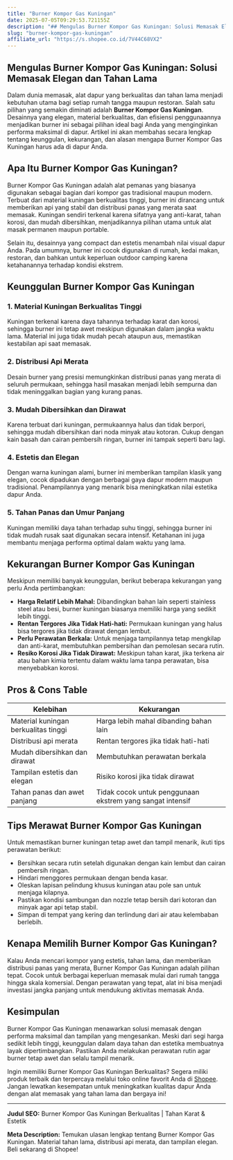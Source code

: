 ```yaml
---
title: "Burner Kompor Gas Kuningan"
date: 2025-07-05T09:29:53.721155Z
description: "## Mengulas Burner Kompor Gas Kuningan: Solusi Memasak Elegan dan Tahan Lama..."
slug: "burner-kompor-gas-kuningan"
affiliate_url: "https://s.shopee.co.id/7V44C68VX2"
---
```

## Mengulas Burner Kompor Gas Kuningan: Solusi Memasak Elegan dan Tahan Lama

Dalam dunia memasak, alat dapur yang berkualitas dan tahan lama menjadi kebutuhan utama bagi setiap rumah tangga maupun restoran. Salah satu pilihan yang semakin diminati adalah **Burner Kompor Gas Kuningan**. Desainnya yang elegan, material berkualitas, dan efisiensi penggunaannya menjadikan burner ini sebagai pilihan ideal bagi Anda yang menginginkan performa maksimal di dapur. Artikel ini akan membahas secara lengkap tentang keunggulan, kekurangan, dan alasan mengapa Burner Kompor Gas Kuningan harus ada di dapur Anda.

## Apa Itu Burner Kompor Gas Kuningan?

Burner Kompor Gas Kuningan adalah alat pemanas yang biasanya digunakan sebagai bagian dari kompor gas tradisional maupun modern. Terbuat dari material kuningan berkualitas tinggi, burner ini dirancang untuk memberikan api yang stabil dan distribusi panas yang merata saat memasak. Kuningan sendiri terkenal karena sifatnya yang anti-karat, tahan korosi, dan mudah dibersihkan, menjadikannya pilihan utama untuk alat masak permanen maupun portable.

Selain itu, desainnya yang compact dan estetis menambah nilai visual dapur Anda. Pada umumnya, burner ini cocok digunakan di rumah, kedai makan, restoran, dan bahkan untuk keperluan outdoor camping karena ketahanannya terhadap kondisi ekstrem.

## Keunggulan Burner Kompor Gas Kuningan

### 1. Material Kuningan Berkualitas Tinggi

Kuningan terkenal karena daya tahannya terhadap karat dan korosi, sehingga burner ini tetap awet meskipun digunakan dalam jangka waktu lama. Material ini juga tidak mudah pecah ataupun aus, memastikan kestabilan api saat memasak.

### 2. Distribusi Api Merata

Desain burner yang presisi memungkinkan distribusi panas yang merata di seluruh permukaan, sehingga hasil masakan menjadi lebih sempurna dan tidak meninggalkan bagian yang kurang panas.

### 3. Mudah Dibersihkan dan Dirawat

Karena terbuat dari kuningan, permukaannya halus dan tidak berpori, sehingga mudah dibersihkan dari noda minyak atau kotoran. Cukup dengan kain basah dan cairan pembersih ringan, burner ini tampak seperti baru lagi.

### 4. Estetis dan Elegan

Dengan warna kuningan alami, burner ini memberikan tampilan klasik yang elegan, cocok dipadukan dengan berbagai gaya dapur modern maupun tradisional. Penampilannya yang menarik bisa meningkatkan nilai estetika dapur Anda.

### 5. Tahan Panas dan Umur Panjang

Kuningan memiliki daya tahan terhadap suhu tinggi, sehingga burner ini tidak mudah rusak saat digunakan secara intensif. Ketahanan ini juga membantu menjaga performa optimal dalam waktu yang lama.

## Kekurangan Burner Kompor Gas Kuningan

Meskipun memiliki banyak keunggulan, berikut beberapa kekurangan yang perlu Anda pertimbangkan:

- **Harga Relatif Lebih Mahal:** Dibandingkan bahan lain seperti stainless steel atau besi, burner kuningan biasanya memiliki harga yang sedikit lebih tinggi.
- **Rentan Tergores Jika Tidak Hati-hati:** Permukaan kuningan yang halus bisa tergores jika tidak dirawat dengan lembut.
- **Perlu Perawatan Berkala:** Untuk menjaga tampilannya tetap mengkilap dan anti-karat, membutuhkan pembersihan dan pemolesan secara rutin.
- **Resiko Korosi Jika Tidak Dirawat:** Meskipun tahan karat, jika terkena air atau bahan kimia tertentu dalam waktu lama tanpa perawatan, bisa menyebabkan korosi.

## Pros & Cons Table

| **Kelebihan**                                    | **Kekurangan**                                  |
|--------------------------------------------------|------------------------------------------------|
| Material kuningan berkualitas tinggi             | Harga lebih mahal dibanding bahan lain       |
| Distribusi api merata                            | Rentan tergores jika tidak hati-hati        |
| Mudah dibersihkan dan dirawat                   | Membutuhkan perawatan berkala               |
| Tampilan estetis dan elegan                     | Risiko korosi jika tidak dirawat            |
| Tahan panas dan awet panjang                     | Tidak cocok untuk penggunaan ekstrem yang sangat intensif |

## Tips Merawat Burner Kompor Gas Kuningan

Untuk memastikan burner kuningan tetap awet dan tampil menarik, ikuti tips perawatan berikut:

- Bersihkan secara rutin setelah digunakan dengan kain lembut dan cairan pembersih ringan.
- Hindari menggores permukaan dengan benda kasar.
- Oleskan lapisan pelindung khusus kuningan atau pole san untuk menjaga kilapnya.
- Pastikan kondisi sambungan dan nozzle tetap bersih dari kotoran dan minyak agar api tetap stabil.
- Simpan di tempat yang kering dan terlindung dari air atau kelembaban berlebih.

## Kenapa Memilih Burner Kompor Gas Kuningan?

Kalau Anda mencari kompor yang estetis, tahan lama, dan memberikan distribusi panas yang merata, Burner Kompor Gas Kuningan adalah pilihan tepat. Cocok untuk berbagai keperluan memasak mulai dari rumah tangga hingga skala komersial. Dengan perawatan yang tepat, alat ini bisa menjadi investasi jangka panjang untuk mendukung aktivitas memasak Anda.

## Kesimpulan

Burner Kompor Gas Kuningan menawarkan solusi memasak dengan performa maksimal dan tampilan yang mengesankan. Meski dari segi harga sedikit lebih tinggi, keunggulan dalam daya tahan dan estetika membuatnya layak dipertimbangkan. Pastikan Anda melakukan perawatan rutin agar burner tetap awet dan selalu tampil menarik.

Ingin memiliki Burner Kompor Gas Kuningan Berkualitas? Segera miliki produk terbaik dan terpercaya melalui toko online favorit Anda di [Shopee](https://s.shopee.co.id/7V44C68VX2). Jangan lewatkan kesempatan untuk meningkatkan kualitas dapur Anda dengan alat memasak yang tahan lama dan bergaya ini!

---

**Judul SEO:** Burner Kompor Gas Kuningan Berkualitas | Tahan Karat & Estetik

**Meta Description:** Temukan ulasan lengkap tentang Burner Kompor Gas Kuningan. Material tahan lama, distribusi api merata, dan tampilan elegan. Beli sekarang di Shopee!